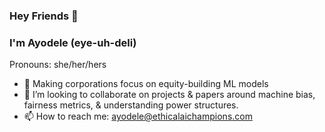 ### Hey Friends 👋


### I'm Ayodele (eye-uh-deli)
Pronouns: she/her/hers

- 🌱 Making corporations focus on equity-building ML models 
- 👯 I’m looking to collaborate on projects & papers around machine bias, fairness metrics, & understanding power structures.
- 📫 How to reach me: ayodele@ethicalaichampions.com


